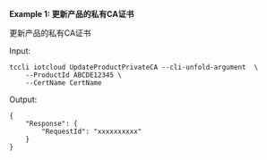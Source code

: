 **Example 1: 更新产品的私有CA证书**

更新产品的私有CA证书

Input: 

```
tccli iotcloud UpdateProductPrivateCA --cli-unfold-argument  \
    --ProductId ABCDE12345 \
    --CertName CertName
```

Output: 
```
{
    "Response": {
        "RequestId": "xxxxxxxxxx"
    }
}
```

